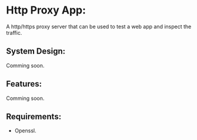 # **Http Proxy App:**

A http/https proxy server that can be used to test a web app and inspect the traffic.

## **System Design:**

Comming soon.

## **Features:**
	
Comming soon.

## **Requirements:**

- Openssl.

